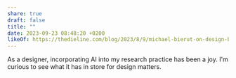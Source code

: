 ```yaml
---
share: true
draft: false
title: ""
date: 2023-09-23 08:48:20 +0200
likeOf: https://thedieline.com/blog/2023/8/9/michael-bierut-on-design-before-and-after-the-computer-and-why-ai-might-not-be-so-bad-after-all
---
```


As a designer, incorporating AI into my research practice has been a joy. I'm curious to see what it has in store for design matters.

